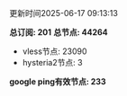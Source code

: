 更新时间2025-06-17 09:13:13

**总订阅: 201**
**总节点: 44264**
- vless节点: 23090
- hysteria2节点: 3

**google ping有效节点: 233**
